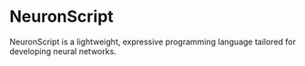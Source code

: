 # NeuronScript

NeuronScript is a lightweight, expressive programming language tailored for developing neural networks.

